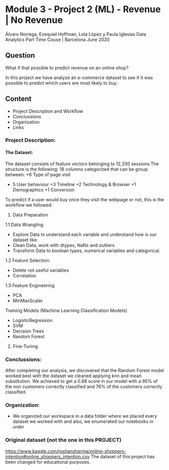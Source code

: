 # Module 3 - Project 2 (ML) - Revenue | No Revenue

Álvaro Noriega, Ezequiel Hoffman, Lola López y Paula Iglesias
Data Analytics Part Time Couse | Barcelona June 2020

## Question
What if that possible to predict revenue on an online shop?

In this project we have analyze an e-commerce dataset to see if it was possible to predict which users are most likely to buy. 

## Content

- Project Description and Workflow
- Conclussions
- Organization
- Links 

### Project Description:

#### The Dataset: 
The dataset consists of feature vectors belonging to 12,330 sessions.The structure is the following: 
18 columns categorized that can be group between: 
+6 Type of page visit
+ 5 User behaviour
+3 Timeline
+2 Technology & Browser
+1 Demographics
+1 Conversion

To predict if a user would buy once they visit the webpage or not, this is the workflow we followed: 

1. Data Preparation

1.1 Data Wrangling

 - Explore Data to understand each variable and understand how is our dataset like. 
 - Clean Data, work with dtypes, NaNs and outliers. 
 - Transform Data to boolean types, numerical variables and categorical. 
 
1.2 Feature Selection: 

 - Delete not useful variables
 - Correlation    
 
1.3 Feature Engineering

 - PCA 
 - MinMaxScaler
 
Training Models (Machine Learning Classification Models)

 - LogisticRegression
 - SVM
 - Decision Trees
 - Random Forest

2. Fine-Tuning

### Conclussions: 

After completing our analysis, we discovered that the Random Forest model worked best with the dataset we cleaned applying knn and mean substitution. We achieved to get a 0.88 score in our model with a 95% of the non customers correctly classified and 76% of the customers correctly classified.

### Organization:
- We organized our workspace in a data folder where we placed every dataset we worked with and also, we enumerated our notebooks in order


### Original dataset (not the one in this PROJECT)
https://www.kaggle.com/roshansharma/online-shoppers-intention#online_shoppers_intention.csv
The dataset of this project has been changed for educational purposes.


